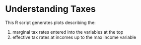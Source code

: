 # Understanding Taxes

This R script generates plots describing the:

1) marginal tax rates entered into the variables at the top
2) effective tax rates at incomes up to the max income variable
